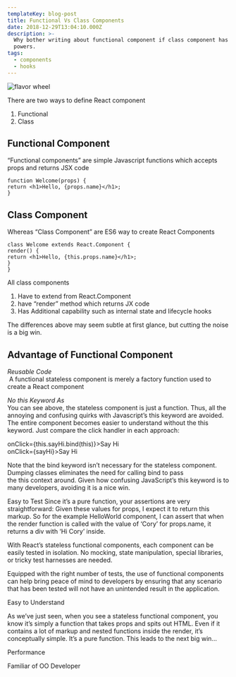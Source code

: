 ```yaml
---
templateKey: blog-post
title: Functional Vs Class Components
date: 2018-12-29T13:04:10.000Z
description: >-
  Why bother writing about functional component if class component has more
  powers. 
tags:
  - components
  - hooks
---
```

![flavor wheel](/img/flavor_wheel.jpg)

There are two ways to define React component

1. Functional
2. Class



## Functional Component

“Functional components” are simple Javascript functions which accepts props and returns JSX code



`function Welcome(props) {             `\
    `return <h1>Hello, {props.name}</h1>;`\
`}                                     `



## Class Component

Whereas “Class Component” are ES6 way to create React Components 

`class Welcome extends React.Component {  `\
  `render() {`\
    `return <h1>Hello, {this.props.name}</h1>;`\
  `}`\
`}`

All class components 

1. Have to extend from React.Component
2. have “render” method which returns JX code
3. Has Additional capability such as internal state and lifecycle hooks

The differences above may seem subtle at first glance, but cutting the noise is a big win.



## Advantage of Functional Component 

_Reusable Code_\
 A functional stateless component is merely a factory function used to create a React component

_No this Keyword As_ \
You can see above, the stateless component is just a function. Thus, all the annoying and confusing quirks with Javascript’s this keyword are avoided. The entire component becomes easier to understand without the this keyword. Just compare the click handler in each approach:



onClick={this.sayHi.bind(this)}>Say Hi</a>\
onClick={sayHi}>Say Hi</a>

Note that the bind keyword isn’t necessary for the stateless component. Dumping classes eliminates the need for calling bind to pass the this context around. Given how confusing JavaScript’s this keyword is to many developers, avoiding it is a nice win.

Easy to Test Since it’s a pure function, your assertions are very straightforward: Given these values for props, I expect it to return this markup. So for the example HelloWorld component, I can assert that when the render function is called with the value of ‘Cory’ for props.name, it returns a div with ‘Hi Cory’ inside.

With React’s stateless functional components, each component can be easily tested in isolation. No mocking, state manipulation, special libraries, or tricky test harnesses are needed.

Equipped with the right number of tests, the use of functional components can help bring peace of mind to developers by ensuring that any scenario that has been tested will not have an unintended result in the application.

Easy to Understand

As we’ve just seen, when you see a stateless functional component, you know it’s simply a function that takes props and spits out HTML. Even if it contains a lot of markup and nested functions inside the render, it’s conceptually simple. It’s a pure function. This leads to the next big win…



Performance



Familiar of OO Developer
